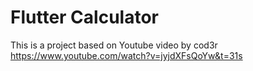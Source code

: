 # Flutter Calculator

This is a project based on Youtube video by cod3r
https://www.youtube.com/watch?v=jyjdXFsQoYw&t=31s




